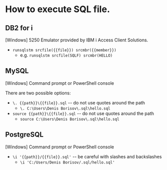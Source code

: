 # How to execute SQL file.

## DB2 for i

\[Windows\] 5250 Emulator provided by IBM i Access Client Solutions.

* `runsqlstm srcfile({{file}}) srcmbr({{member}})`
    * e.g. `runsqlstm srcfile(SQLF) srcmbr(HELLO)`



## MySQL

\[Windows\] Command prompt or PowerShell console

There are two possible options:
* `\. {{path}}\{{file}}.sql` -- do not use quotes around the path
    * `\. C:\Users\Denis Borisov\.sql\hello.sql`
* `source {{path}}\{{file}}.sql` -- do not use quotes around the path
    * `source C:\Users\Denis Borisov\.sql\hello.sql`



## PostgreSQL

\[Windows\] Command prompt or PowerShell console

* `\i '{{path}}/{{file}}.sql'` -- be careful with slashes and backslashes
    * `\i 'C:/Users/Denis Borisov/.sql/hello.sql'`
